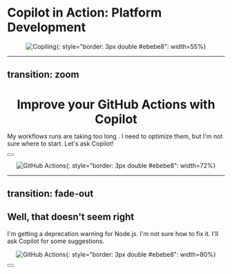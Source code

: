 # Copilot in Action: Platform Development

<div align="center">

![Copiling](/copiling.png){: style="border: 3px double #ebebe8": width=55%}

</div>

---
transition: zoom
---

<div align="center">

  <h1 style="margin-bottom: 0em;">Improve your GitHub Actions with Copilot</h1>
  
</div>

My workflows runs are 
<span v-mark="{ at: 0, color: '#ffffff' }">
taking too long
</span>
. I need to optimize them, but I'm not sure where to start. Let's ask Copilot!

<div class="abs-br m-6 flex gap-2">
  <span v-mark="{ at: 1, color: '#24ae1d', type: 'circle' }">
    <button @click="$slidev.nav.openInEditor()" title="Open in Editor" class="text-xl slidev-icon-btn opacity-50 !border-none !hover:text-white">
      <carbon:edit />
    </button>
  </span>
</div>

<div align="center">

![GitHub Actions](/pull-request.png){: style="border: 3px double #ebebe8": width=72%}

</div>

<!--
#### Take a moment to discuss transition into this section and how copilot actually helps solve real problems developers are facing.

In the image shown, it shows a workflow file that is taking 2m11s to run.  This seems long for what it is doing. We can ask Copilot for some suggestions on how to optimize this workflow.

1. Press space then select the editor icon to open the file in the editor
  - chat mode ->  #file:deploy.yml Optimize the workflow file
  - modify mode -> Add actions/cache to the workflow
2. Commit the code using the commit message suggested by Copilot
3. Open a pull request and use copilot to suggest a description
4. Watch the workflow and discuss the improvements after multiple runs
-->

---
transition: fade-out
---

## Well, that doesn't seem right

I'm getting a deprecation warning for Node.js. I'm not sure how to fix it. I'll ask Copilot for some suggestions.

<div align="center">

![GitHub Actions](/node-deprecation.png){: style="border: 3px double #ebebe8": width=80%}

</div>

<div class="abs-br m-6 flex gap-2">
  <span v-mark="{ at: 0, color: '#24ae1d', type: 'circle' }">
    <button @click="$slidev.nav.openInEditor()" title="Open in Editor" class="text-xl slidev-icon-btn opacity-50 !border-none !hover:text-white">
      <carbon:edit />
    </button>
  </span>
</div>

<!--
#### This is a great opportunity to use Copilot to not only fix the issue, but also use Dependabot to keep the dependencies up to date.

1. Press space then select the editor icon to open the file in the editor
  - chat mode ->  #file:package.json What should I do about the Node.js 16 deprecation warning?
  - modify mode -> Update the Node.js version to 17

-->
